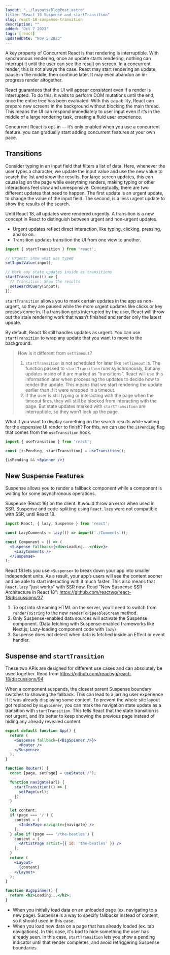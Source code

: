 ```yaml
---
layout: "../layouts/BlogPost.astro"
title: "React 18 Suspense and startTransition"
slug: react-18-suspense-transition
description: ""
added: "Oct 7 2023"
tags: [react]
updatedDate: "Nov 5 2023"
---
```


A key property of Concurrent React is that rendering is interruptible. With synchronous rendering, once an update starts rendering, nothing can interrupt it until the user can see the result on screen. In a concurrent render, this is not always the case. React may start rendering an update, pause in the middle, then continue later. It may even abandon an in-progress render altogether.

React guarantees that the UI will appear consistent even if a render is interrupted. To do this, it waits to perform DOM mutations until the end, once the entire tree has been evaluated. With this capability, React can prepare new screens in the background without blocking the main thread. This means the UI can respond immediately to user input even if it’s in the middle of a large rendering task, creating a fluid user experience.

Concurrent React is opt-in — it’s only enabled when you use a concurrent feature. you can gradually start adding concurrent features at your own pace.

## Transitions
Consider typing in an input field that filters a list of data. Here, whenever the user types a character, we update the input value and use the new value to search the list and show the results. For large screen updates, this can cause lag on the page while everything renders, making typing or other interactions feel slow and unresponsive. Conceptually, there are two different updates that need to happen. The first update is an urgent update, to change the value of the input field. The second, is a less urgent update to show the results of the search.

Until React 18, all updates were rendered urgently. A transition is a new concept in React to distinguish between urgent and non-urgent updates.
- Urgent updates reflect direct interaction, like typing, clicking, pressing, and so on.
- Transition updates transition the UI from one view to another.

```jsx
import { startTransition } from 'react';

// Urgent: Show what was typed
setInputValue(input);

// Mark any state updates inside as transitions
startTransition(() => {
  // Transition: Show the results
  setSearchQuery(input);
});
```

`startTransition` allows you to mark certain updates in the app as non-urgent, so they are paused while the more urgent updates like clicks or key presses come in. If a transition gets interrupted by the user, React will throw out the stale rendering work that wasn’t finished and render only the latest update. 

By default, React 18 still handles updates as urgent. You can use `startTransition` to wrap any update that you want to move to the background.

> How is it different from `setTimeout`?
> 1. `startTransition` is not scheduled for later like `setTimeout` is. The function passed to `startTransition` runs synchronously, but any updates inside of it are marked as “transitions”. React will use this information later when processing the updates to decide how to render the update. This means that we start rendering the update earlier than if it were wrapped in a timeout. 
> 2. If the user is still typing or interacting with the page when the timeout fires, they will still be blocked from interacting with the page. But state updates marked with `startTransition` are interruptible, so they won’t lock up the page.

What if you want to display something on the search results while waiting for the expensive UI render to finish? For this, we can use the `isPending` flag that comes from the `useTransition` hook.

```jsx
import { useTransition } from 'react';

const [isPending, startTransition] = useTransition();

{isPending && <Spinner />}
```

## New Suspense Features 
Suspense allows you to render a fallback component while a component is waiting for some asynchronous operations.

Suspense (React 16) on the client. It would throw an error when used in SSR. Suspense and code-splitting using `React.lazy` were not compatible with SSR, until React 18.
```jsx
import React, { lazy, Suspense } from 'react';

const LazyComments = lazy(() => import('./Comments'));

const Component = () => (
  <Suspense fallback={<div>Loading...</div>}>
    <LazyComments />
  </Suspense>
);
```

React 18 lets you use `<Suspense>` to break down your app into smaller independent units. As a result, your app’s users will see the content sooner and be able to start interacting with it much faster. This also means that `React.lazy` "just works" with SSR now. Read "New Suspense SSR Architecture in React 18": https://github.com/reactwg/react-18/discussions/37

1. To opt into streaming HTML on the server, you’ll need to switch from `renderToString` to the new `renderToPipeableStream` method.
2. Only Suspense-enabled data sources will activate the Suspense component. (Data fetching with Suspense-enabled frameworks like Next.js; Lazy-loading component code with `lazy`)
3. Suspense does not detect when data is fetched inside an Effect or event handler.

## Suspense and `startTransition`
These two APIs are designed for different use cases and can absolutely be used together. Read from https://github.com/reactwg/react-18/discussions/94

When a component suspends, the closest parent Suspense boundary switches to showing the fallback. This can lead to a jarring user experience if it was already displaying some content. To prevent the whole site layout got replaced by `BigSpinner`, you can mark the navigation state update as a transition with `startTransition`. This tells React that the state transition is not urgent, and it’s better to keep showing the previous page instead of hiding any already revealed content.

```jsx
export default function App() {
  return (
    <Suspense fallback={<BigSpinner />}>
      <Router />
    </Suspense>
  );
}

function Router() {
  const [page, setPage] = useState('/');

  function navigate(url) {
    startTransition(() => {
      setPage(url);
    });
  }

  let content;
  if (page === '/') {
    content = (
      <IndexPage navigate={navigate} />
    );
  } else if (page === '/the-beatles') {
    content = (
      <ArtistPage artist={{ id: 'the-beatles' }} />
    );
  }
  return (
    <Layout>
      {content}
    </Layout>
  );
}

function BigSpinner() {
  return <h2>Loading...</h2>;
}
```

- When you initially load data on an unloaded page (ex. navigating to a new page). Suspense is a way to specify fallbacks instead of content, so it should used in this case.
- When you load new data on a page that has already loaded (ex. tab navigations). In this case, it's bad to hide something the user has already seen. In this case, `startTransition` lets you show a pending indicator until that render completes, and avoid retriggering Suspense boundaries.
